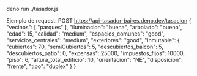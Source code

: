 deno run ./tasador.js

Ejemplo de request:
POST
https://api-tasador-baires.deno.dev/tasacion
{
    "vecinos": [
        "parques"
    ],
    "iluminacion": "buena",
    "arbolado": "bueno",
    "edad": 15,
    "calidad": "medium",
    "espacios_comunes": "good",
    "servicios_centrales": "medium",
    "exteriores": "good",
    "inmutable": {
        "cubiertos": 70,
        "semiCubiertos": 5,
        "descubiertos_balcon": 5,
        "descubiertos_patio": 0,
        "expensas": 25000,
        "impuestos_fijos": 10000,
        "piso": 6,
        "altura_total_edificio": 10,
        "orientacion": "NE",
        "disposicion": "frente",
        "tipo": "duplex"
    }
}
